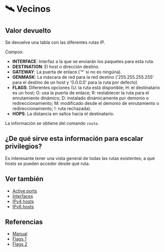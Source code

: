 # 🛰️ Vecinos

## Valor devuelto
Se devuelve una tabla con las diferentes rutas IP.

*Campos*:
- **INTERFACE**: Interfaz a la que se enviarán los paquetes para esta ruta.
- **DESTINATION**: El host o dirección destino.
- **GATEWAY**: La puerta de enlace ('*' si no es ningúna).
- **GENMASK**: La máscara de red para la red destino ('255.255.255.255' para el destino de un host y '0.0.0.0' para la ruta por defecto)
- **FLAGS**: Diferentes opciones (U: la ruta está disponible; H: el destinatario es un host; G: usa la puerta de enlace; R: restablecer la ruta para el enrutamiento dinámico; D: instalado dinámicamente por demonio o redireccionamiento; M: modificado desde el demonio de enrutamiento o redireccionamiento; !: ruta rechazada).
- **HOPS**: La distancia en saltos hacia el destinatario.

La información se obtiene del comando `route`.

## ¿De qué sirve esta información para escalar privilegios?
Es interesante tener una vista general de todas las rutas existentes; a qué hosts se pueden acceder desde qué ruta.

## Ver también
- [Active ports](ports)
- [Interfaces](interfaces)
- [IPv4 hosts](ipv4)
- [IPv6 hosts](ipv6)

## Referencias
- [Manual](https://www.man7.org/linux/man-pages/man8/route.8.html)
- [Flags 1](https://github.com/giftnuss/net-tools/blob/master/lib/inet_gr.c)
- [Flags 2](https://github.com/giftnuss/net-tools/blob/master/lib/net-support.h)